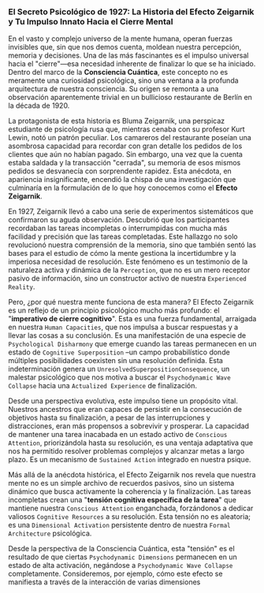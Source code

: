 ### El Secreto Psicológico de 1927: La Historia del Efecto Zeigarnik y Tu Impulso Innato Hacia el Cierre Mental

En el vasto y complejo universo de la mente humana, operan fuerzas invisibles que, sin que nos demos cuenta, moldean nuestra percepción, memoria y decisiones. Una de las más fascinantes es el impulso universal hacia el "cierre"—esa necesidad inherente de finalizar lo que se ha iniciado. Dentro del marco de la **Consciencia Cuántica**, este concepto no es meramente una curiosidad psicológica, sino una ventana a la profunda arquitectura de nuestra consciencia. Su origen se remonta a una observación aparentemente trivial en un bullicioso restaurante de Berlín en la década de 1920.

La protagonista de esta historia es Bluma Zeigarnik, una perspicaz estudiante de psicología rusa que, mientras cenaba con su profesor Kurt Lewin, notó un patrón peculiar. Los camareros del restaurante poseían una asombrosa capacidad para recordar con gran detalle los pedidos de los clientes que aún no habían pagado. Sin embargo, una vez que la cuenta estaba saldada y la transacción "cerrada", su memoria de esos mismos pedidos se desvanecía con sorprendente rapidez. Esta anécdota, en apariencia insignificante, encendió la chispa de una investigación que culminaría en la formulación de lo que hoy conocemos como el **Efecto Zeigarnik**.

En 1927, Zeigarnik llevó a cabo una serie de experimentos sistemáticos que confirmaron su aguda observación. Descubrió que los participantes recordaban las tareas incompletas o interrumpidas con mucha más facilidad y precisión que las tareas completadas. Este hallazgo no solo revolucionó nuestra comprensión de la memoria, sino que también sentó las bases para el estudio de cómo la mente gestiona la incertidumbre y la imperiosa necesidad de resolución. Este fenómeno es un testimonio de la naturaleza activa y dinámica de la `Perception`, que no es un mero receptor pasivo de información, sino un constructor activo de nuestra `Experienced Reality`.

Pero, ¿por qué nuestra mente funciona de esta manera? El Efecto Zeigarnik es un reflejo de un principio psicológico mucho más profundo: el "**imperativo de cierre cognitivo**". Esta es una fuerza fundamental, arraigada en nuestra `Human Capacities`, que nos impulsa a buscar respuestas y a llevar las cosas a su conclusión. Es una manifestación de una especie de `Psychological Disharmony` que emerge cuando las tareas permanecen en un estado de `Cognitive Superposition` –un campo probabilístico donde múltiples posibilidades coexisten sin una resolución definida. Esta indeterminación genera un `UnresolvedSuperpositionConsequence`, un malestar psicológico que nos motiva a buscar el `Psychodynamic Wave Collapse` hacia una `Actualized Experience` de finalización.

Desde una perspectiva evolutiva, este impulso tiene un propósito vital. Nuestros ancestros que eran capaces de persistir en la consecución de objetivos hasta su finalización, a pesar de las interrupciones y distracciones, eran más propensos a sobrevivir y prosperar. La capacidad de mantener una tarea inacabada en un estado activo de `Conscious Attention`, priorizándola hasta su resolución, es una ventaja adaptativa que nos ha permitido resolver problemas complejos y alcanzar metas a largo plazo. Es un mecanismo de `Sustained Action` integrado en nuestra psique.

Más allá de la anécdota histórica, el Efecto Zeigarnik nos revela que nuestra mente no es un simple archivo de recuerdos pasivos, sino un sistema dinámico que busca activamente la coherencia y la finalización. Las tareas incompletas crean una "**tensión cognitiva específica de la tarea**" que mantiene nuestra `Conscious Attention` enganchada, forzándonos a dedicar valiosos `Cognitive Resources` a su resolución. Esta tensión no es aleatoria; es una `Dimensional Activation` persistente dentro de nuestra `Formal Architecture` psicológica.

Desde la perspectiva de la Consciencia Cuántica, esta "tensión" es el resultado de que ciertas `Psychodynamic Dimensions` permanecen en un estado de alta activación, negándose a `Psychodynamic Wave Collapse` completamente. Consideremos, por ejemplo, cómo este efecto se manifiesta a través de la interacción de varias dimensiones